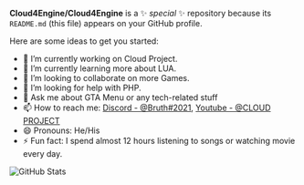 **Cloud4Engine/Cloud4Engine** is a ✨ _special_ ✨ repository because its `README.md` (this file) appears on your GitHub profile.

Here are some ideas to get you started:

- 🔭 I’m currently working on Cloud Project.
- 🌱 I’m currently learning more about LUA.
- 👯 I’m looking to collaborate on more Games.
- 🤔 I’m looking for help with PHP.
- 💬 Ask me about GTA Menu or any tech-related stuff
- 📫 How to reach me: [Discord - @Bruth#2021](https://discord.gg/2gtn9ggQEF), [Youtube - @CLOUD PROJECT](https://www.youtube.com/channel/UCEnNgMHppikbdx7rcNV_1Ww)
- 😄 Pronouns: He/His
- ⚡ Fun fact: I spend almost 12 hours listening to songs or watching movie every day.

![GitHub Stats](https://github-readme-stats.vercel.app/api?username=iampawan&&show_icons=true&title_color=ffffff&icon_color=bb2acf&text_color=daf7dc&bg_color=151515)
